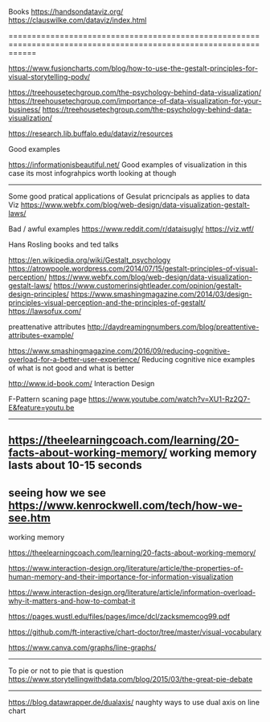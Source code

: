 Books 
https://handsondataviz.org/
https://clauswilke.com/dataviz/index.html

==================================================================================================================


https://www.fusioncharts.com/blog/how-to-use-the-gestalt-principles-for-visual-storytelling-podv/



https://treehousetechgroup.com/the-psychology-behind-data-visualization/
https://treehousetechgroup.com/importance-of-data-visualization-for-your-business/
https://treehousetechgroup.com/the-psychology-behind-data-visualization/

https://research.lib.buffalo.edu/dataviz/resources


Good examples


https://informationisbeautiful.net/
Good examples of visualization in this case its most infograhpics worth looking at though

----------------------------------------------------------------------------------------------
Some good pratical applications of Gesulat pricncipals as applies to data Viz
https://www.webfx.com/blog/web-design/data-visualization-gestalt-laws/


Bad / awful examples
https://www.reddit.com/r/dataisugly/
https://viz.wtf/


Hans Rosling books and ted talks

https://en.wikipedia.org/wiki/Gestalt_psychology
https://atrowpoole.wordpress.com/2014/07/15/gestalt-principles-of-visual-perception/
https://www.webfx.com/blog/web-design/data-visualization-gestalt-laws/
https://www.customerinsightleader.com/opinion/gestalt-design-principles/
https://www.smashingmagazine.com/2014/03/design-principles-visual-perception-and-the-principles-of-gestalt/
https://lawsofux.com/


preattenative attributes
http://daydreamingnumbers.com/blog/preattentive-attributes-example/

https://www.smashingmagazine.com/2016/09/reducing-cognitive-overload-for-a-better-user-experience/
Reducing cognitive nice examples of what is not good and what is better



http://www.id-book.com/
Interaction Design

F-Pattern scaning page
https://www.youtube.com/watch?v=XU1-Rz2Q7-E&feature=youtu.be


---------------------------------------------------------------------------------------------------
https://theelearningcoach.com/learning/20-facts-about-working-memory/
working memory lasts about 10-15 seconds
---------------------------------------------------------------------------------------------------
seeing how we see
https://www.kenrockwell.com/tech/how-we-see.htm
--------------------------------------------------------------------------------
working memory

https://theelearningcoach.com/learning/20-facts-about-working-memory/

https://www.interaction-design.org/literature/article/the-properties-of-human-memory-and-their-importance-for-information-visualization

https://www.interaction-design.org/literature/article/information-overload-why-it-matters-and-how-to-combat-it


https://pages.wustl.edu/files/pages/imce/dcl/zacksmemcog99.pdf

https://github.com/ft-interactive/chart-doctor/tree/master/visual-vocabulary

https://www.canva.com/graphs/line-graphs/

------------------------------------------------------------------------------
To pie or not to pie that is question
https://www.storytellingwithdata.com/blog/2015/03/the-great-pie-debate

-------------------------------------------------------------------------------------------------------------
https://blog.datawrapper.de/dualaxis/
naughty ways to use dual axis on line chart

